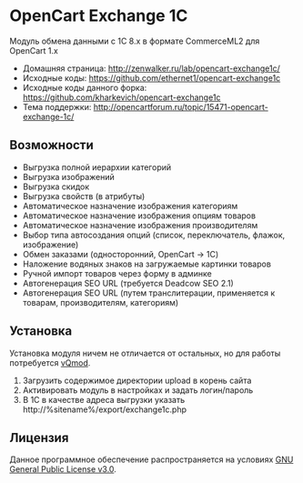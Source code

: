 # OpenCart Exchange 1C #

 Модуль обмена данными с 1С 8.x в формате CommerceML2 для OpenCart 1.x
 
 * Домашняя страница: http://zenwalker.ru/lab/opencart-exchange1c/
 * Исходные коды: https://github.com/ethernet1/opencart-exchange1c
 * Исходные коды данного форка: https://github.com/kharkevich/opencart-exchange1c
 * Тема поддержки: http://opencartforum.ru/topic/15471-opencart-exchange-1c/

## Возможности ##
 
 * Выгрузка полной иерархии категорий
 * Выгрузка изображений
 * Выгрузка скидок
 * Выгрузка свойств (в атрибуты)
 * Автоматическое назначение изображения категориям
 * Автоматическое назначение изображения опциям товаров
 * Автоматическое назначение изображения производителям
 * Выбор типа автосоздания опций (список, переключатель, флажок, изображение)
 * Обмен заказами (односторонний, OpenCart → 1C)
 * Наложение водяных знаков на загружаемые картинки товаров
 * Ручной импорт товаров через форму в админке
 * Автогенерация SEO URL (требуется Deadcow SEO 2.1)
 * Автогенерация SEO URL (путем транслитерации, применяется к товарам, производителям, категориям)

## Установка ##

 Установка модуля ничем не отличается от остальных, но для работы потребуется [vQmod](https://github.com/vqmod/vqmod/releases).

 1. Загрузить содержимое директории upload в корень сайта
 2. Активировать модуль в настройках и задать логин/пароль
 3. В 1С в качестве адреса выгрузки указать http://%sitename%/export/exchange1c.php

## Лицензия ##

 Данное программное обеспечение распространяется на условиях [GNU General Public License v3.0](http://www.gnu.org/licenses/gpl.html).
 